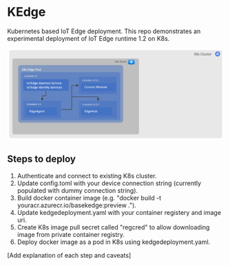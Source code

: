 # KEdge

Kubernetes based IoT Edge deployment.
This repo demonstrates an experimental deployment of IoT Edge runtime 1.2 on K8s.

![alt text](SimpleK8sEdge.png "Edge on K8s")

## Steps to deploy

1. Authenticate and connect to existing K8s cluster.
2. Update config.toml with your device connection string (currently populated with dummy connection string).
3. Build docker container image (e.g. "docker build -t youracr.azurecr.io/basekedge:preview .").
4. Update kedgedeployment.yaml with your container registery and image uri.
5. Create K8s image pull secret called "regcred" to allow downloading image from private container registry.
6. Deploy docker image as a pod in K8s using kedgedeployment.yaml.

[Add explanation of each step and caveats]